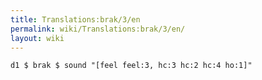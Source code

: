 ```yaml
---
title: Translations:brak/3/en
permalink: wiki/Translations:brak/3/en/
layout: wiki
---
```


    d1 $ brak $ sound "[feel feel:3, hc:3 hc:2 hc:4 ho:1]"
